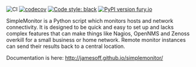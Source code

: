 ![CI](https://github.com/jamesoff/simplemonitor/workflows/CI/badge.svg) [![codecov](https://codecov.io/gh/jamesoff/simplemonitor/branch/master/graph/badge.svg)](https://codecov.io/gh/jamesoff/simplemonitor) [![Code style: black](https://img.shields.io/badge/code%20style-black-000000.svg)](https://github.com/psf/black) [![PyPI version fury.io](https://badge.fury.io/py/simplemonitor.svg)](https://pypi.python.org/pypi/simplemonitor/)

SimpleMonitor is a Python script which monitors hosts and network connectivity. It is designed to be quick and easy to set up and lacks complex features that can make things like Nagios, OpenNMS and Zenoss overkill for a small business or home network. Remote monitor instances can send their results back to a central location.

Documentation is here:
http://jamesoff.github.io/simplemonitor/
